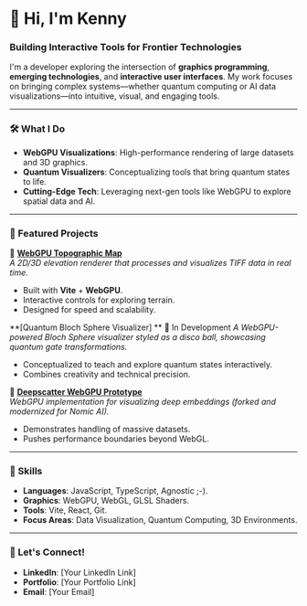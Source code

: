
<!--
**muayKenny/muayKenny** is a ✨ _special_ ✨ repository because its `README.md` (this file) appears on your GitHub profile.

Here are some ideas to get you started:

- 🔭 I’m currently working on ...
- 🌱 I’m currently learning ...
- 👯 I’m looking to collaborate on ...
- 🤔 I’m looking for help with ...
- 💬 Ask me about ...
- 📫 How to reach me: ...
- 😄 Pronouns: ...
- ⚡ Fun fact: ...
-->


# 👋 Hi, I'm Kenny 

### **Building Interactive Tools for Frontier Technologies**  

I'm a developer exploring the intersection of **graphics programming**, **emerging technologies**, and **interactive user interfaces**. My work focuses on bringing complex systems—whether quantum computing or AI data visualizations—into intuitive, visual, and engaging tools.

---

### **🛠️ What I Do**
- **WebGPU Visualizations**: High-performance rendering of large datasets and 3D graphics.  
- **Quantum Visualizers**: Conceptualizing tools that bring quantum states to life.  
- **Cutting-Edge Tech**: Leveraging next-gen tools like WebGPU to explore spatial data and AI.

---

### **🌟 Featured Projects**

🚀 **[WebGPU Topographic Map](https://github.com/your-repo-link)**  
*A 2D/3D elevation renderer that processes and visualizes TIFF data in real time.*  
- Built with **Vite** + **WebGPU**.  
- Interactive controls for exploring terrain.  
- Designed for speed and scalability.

 **[Quantum Bloch Sphere Visualizer] **  🚧 In Development
*A WebGPU-powered Bloch Sphere visualizer styled as a disco ball, showcasing quantum gate transformations.*  
- Conceptualized to teach and explore quantum states interactively.  
- Combines creativity and technical precision.  

🧠 **[Deepscatter WebGPU Prototype](https://github.com/your-repo-link)**  
*WebGPU implementation for visualizing deep embeddings (forked and modernized for Nomic AI).*  
- Demonstrates handling of massive datasets.  
- Pushes performance boundaries beyond WebGL.  

---

### **🔧 Skills**
- **Languages**: JavaScript, TypeScript, Agnostic ;-).  
- **Graphics**: WebGPU, WebGL, GLSL Shaders.  
- **Tools**: Vite, React, Git.  
- **Focus Areas**: Data Visualization, Quantum Computing, 3D Environments.  

---

### **🚀 Let's Connect!**
- **LinkedIn**: [Your LinkedIn Link]  
- **Portfolio**: [Your Portfolio Link]  
- **Email**: [Your Email]  
